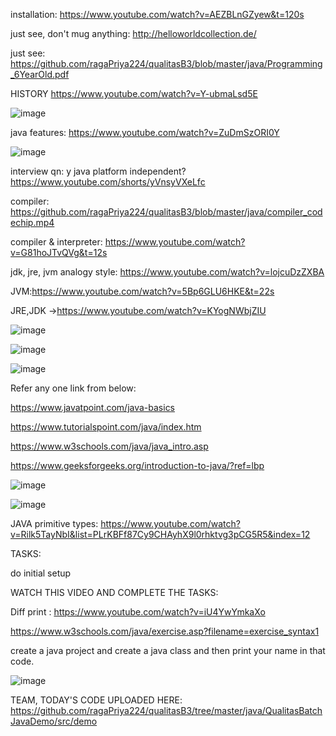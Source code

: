 installation: https://www.youtube.com/watch?v=AEZBLnGZyew&t=120s

just see, don't mug anything: http://helloworldcollection.de/

just see: https://github.com/ragaPriya224/qualitasB3/blob/master/java/Programming_6YearOld.pdf

HISTORY  https://www.youtube.com/watch?v=Y-ubmaLsd5E

![image](https://user-images.githubusercontent.com/90038032/214116920-707053f3-177d-438a-8384-b0d765fe28fb.png)

java features: https://www.youtube.com/watch?v=ZuDmSzORI0Y

![image](https://user-images.githubusercontent.com/90038032/214116997-f60b5323-33c9-4623-b460-08dd328be806.png)

interview qn: y java platform independent?  https://www.youtube.com/shorts/yVnsyVXeLfc

compiler: https://github.com/ragaPriya224/qualitasB3/blob/master/java/compiler_codechip.mp4 

compiler & interpreter:  https://www.youtube.com/watch?v=G81hoJTvQVg&t=12s

jdk, jre, jvm analogy style: https://www.youtube.com/watch?v=lojcuDzZXBA

JVM:https://www.youtube.com/watch?v=5Bp6GLU6HKE&t=22s

JRE,JDK ->https://www.youtube.com/watch?v=KYogNWbjZIU

![image](https://user-images.githubusercontent.com/90038032/214117206-b03cd759-c488-4982-845f-54777e3c63f6.png)

![image](https://user-images.githubusercontent.com/90038032/214117257-4249e246-e51a-4bfc-963a-9951c9c7fd7b.png)

![image](https://user-images.githubusercontent.com/90038032/214117369-1a6b1728-5a8e-497e-bf5a-a69df4b3069c.png)

Refer any one link from below:

https://www.javatpoint.com/java-basics

https://www.tutorialspoint.com/java/index.htm

https://www.w3schools.com/java/java_intro.asp

https://www.geeksforgeeks.org/introduction-to-java/?ref=lbp

![image](https://user-images.githubusercontent.com/90038032/214117489-e8152428-a14e-4137-b3a8-65c1c73bc187.png)

![image](https://github.com/ragaPriya224/qualitasB3/assets/90038032/11bab138-d781-4866-a86f-78248f8662ea)

JAVA primitive types: https://www.youtube.com/watch?v=Rilk5TayNbI&list=PLrKBFf87Cy9CHAyhX9l0rhktvg3pCG5R5&index=12



TASKS:

do initial setup

WATCH THIS VIDEO AND COMPLETE THE TASKS:

   Diff print : https://www.youtube.com/watch?v=iU4YwYmkaXo
   
https://www.w3schools.com/java/exercise.asp?filename=exercise_syntax1

create a java project and create a java class and then print your name in that code.

![image](https://github.com/ragaPriya224/qualitasB3/assets/90038032/53976234-d065-4f4d-8239-e3eb81b3c770)

TEAM, TODAY'S CODE UPLOADED HERE: https://github.com/ragaPriya224/qualitasB3/tree/master/java/QualitasBatchJavaDemo/src/demo

